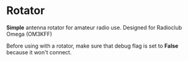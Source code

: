# Rotator
**Simple** antenna rotator for amateur radio use. 
Designed for Radioclub Omega (OM3KFF)

Before using with a rotator, make sure that debug flag is set to **False** because it won't connect.